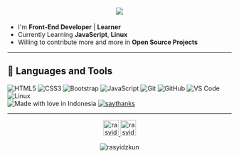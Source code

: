 <h1 align="center">
  <a href="https://git.io/typing-svg">
    <img src="https://readme-typing-svg.herokuapp.com/?lines=Hello,+World!+👋;I+am+Rasyidzkun;Nice+to+meet+you!&center=true&size=30">
  </a>
</h1>

- I'm **Front-End Developer** | **Learner**  
- Currently Learning **JavaScript**, **Linux**  
- Willing to contribute more and more in **Open Source Projects**
<hr>

## 🔨 Languages and Tools  
![HTML5](https://img.shields.io/badge/-HTML5-E34F26?style=flat-square&logo=html5&logoColor=white)
![CSS3](https://img.shields.io/badge/-CSS3-1572B6?style=flat-square&logo=css3)
![Bootstrap](https://img.shields.io/badge/-Bootstrap-563D7C?style=flat-square&logo=bootstrap)
![JavaScript](https://img.shields.io/badge/-JavaScript-black?style=flat-square&logo=javascript)
![Git](https://img.shields.io/badge/-Git-black?style=flat-square&logo=git)
![GitHub](https://img.shields.io/badge/-GitHub-181717?style=flat-square&logo=github)
![VS Code](https://img.shields.io/badge/-VS%20Code-007ACC?style=flat-square&logo=visual-studio-code)
![Linux](https://img.shields.io/badge/Linux-black?style=flat-square&logo=linux)  
![Made with love in Indonesia](https://madewithlove.now.sh/id?heart=true&colorB=%23ff3e3e)
[![saythanks](https://img.shields.io/badge/say-thanks-ff69b4.svg)](https://github.com/rasyidzkun)

<hr>
<p align="center">
<a href="https://www.facebook.com/RasyidzScreamo.221016">
  <img alt="rasyid's Facebook" width="35px" src="https://image.flaticon.com/icons/svg/2111/2111342.svg" />
</a>
<a href="https://www.instagram.com/rasyidz.ar/">
  <img alt="rasyid's Instagram" width="35px" src="https://image.flaticon.com/icons/svg/2111/2111421.svg" />
</a>
</p>

<p align="center"><img src="https://github-readme-stats.vercel.app/api/top-langs?username=rasyidzkun&show_icons=true&locale=en&layout=compact" alt="rasyidzkun" /></p>
